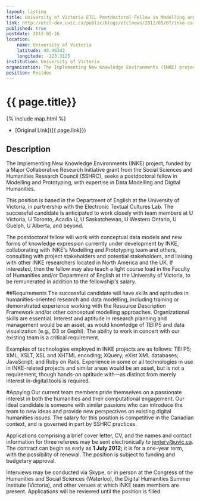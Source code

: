 ```yaml
---
layout: listing
title: University of Victoria ETCL Postdoctoral Fellow in Modelling and Prototyping
link: http://etcl-dev.uvic.ca/public/blogs/etclnews/2012/05/07/inke-call-for-postdoctoral-fellow-in-modelling-and-prototyping/
published: true
postdate: 2012-05-16
location:
    name: University of Victoria
    latitude: 48.46342
    longitude: -123.3125
institution: University of Victoria
organization: The Implementing New Knowledge Environments (INKE) project
position: Postdoc
---
```



# {{ page.title}}

{% include map.html %}



* [Original Link]({{ page.link}})


## Description
The Implementing New Knowledge Environments (INKE) project, funded by a Major Collaborative Research Initiative grant from the Social Sciences and Humanities Research Council (SSHRC), seeks a postdoctoral fellow in Modelling and Prototyping, with expertise in Data Modelling and Digital Humanities.

This position is based in the Department of English at the University of Victoria, in partnership with the Electronic Textual Cultures Lab. The successful candidate is anticipated to work closely with team members at U Victoria, U Toronto, Acadia U, U Saskatchewan, U Western Ontario, U Guelph, U Alberta, and beyond.

The postdoctoral fellow will work with conceptual data models and new forms of knowledge expression currently under development by INKE, collaborating with INKE's Modelling and Prototyping team and others, consulting with project stakeholders and potential stakeholders, and liaising with other INKE researchers located in North America and the UK. If interested, then the fellow may also teach a light course load in the Faculty of Humanities and/or Department of English at the University of Victoria, to be remunerated in addition to the fellowship's salary.

##Requirements
The successful candidate will have skills and aptitudes in humanities-oriented research and data modelling, including training or demonstrated experience working with the Resource Description Framework and/or other conceptual modelling approaches. Organizational skills are essential. Interest and aptitude in research planning and management would be an asset, as would knowledge of TEI P5 and data visualization (e.g., D3 or Gephi). The ability to work in concert with our existing team is a critical requirement.

Examples of technologies employed in INKE projects are as follows: TEI P5; XML, XSLT, XSL and XHTML encoding; XQuery; eXist XML databases; JavaScript; and Ruby on Rails. Experience in some or all technologies in use in INKE-related projects and similar areas would be an asset, but is not a requirement, though hands-on aptitude with—as distinct from merely interest in-digital tools is required.

#Appying
Our current team members pride themselves on a passionate interest in both the humanities and their computational engagement. Our ideal candidate is someone with similar passions who can introduce the team to new ideas and provide new perspectives on existing digital humanities issues. The salary for this position is competitive in the Canadian context, and is governed in part by SSHRC practices.

Applications comprising a brief cover letter, CV, and the names and contact information for three referees may be sent electronically to <jentery@uvic.ca>. The contract can begin as early as **1 July 2012;** it is for a one-year term, with the possibility of renewal. The position is subject to funding and budgetary approval.

Interviews may be conducted via Skype, or in person at the Congress of the Humanities and Social Sciences (Waterloo), the Digital Humanities Summer Institute (Victoria), and other venues at which INKE team members are present. Applications will be reviewed until the position is filled.